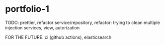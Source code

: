 # portfolio-1

TODO: prettier, refactor service/repository, refactor: trying to clean multiple injection services, view, autorization

FOR THE FUTURE: ci (github actions), elasticsearch
